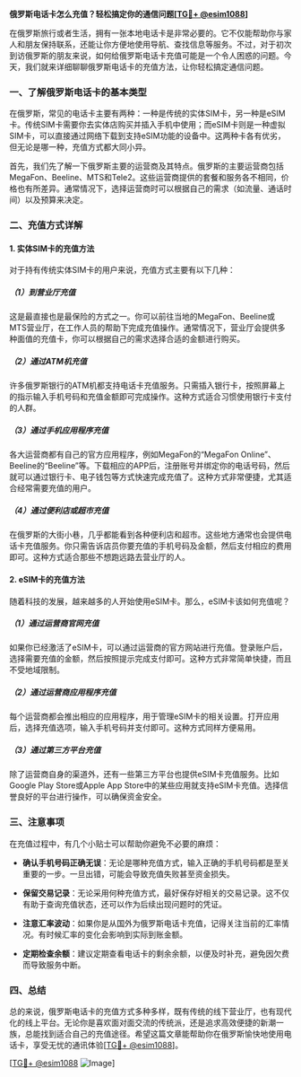 **俄罗斯电话卡怎么充值？轻松搞定你的通信问题[[TG💪+ @esim1088](https://t.me/s/esim1088)]**

在俄罗斯旅行或者生活，拥有一张本地电话卡是非常必要的。它不仅能帮助你与家人和朋友保持联系，还能让你方便地使用导航、查找信息等服务。不过，对于初次到访俄罗斯的朋友来说，如何给俄罗斯电话卡充值可能是一个令人困惑的问题。今天，我们就来详细聊聊俄罗斯电话卡的充值方法，让你轻松搞定通信问题。

### 一、了解俄罗斯电话卡的基本类型

在俄罗斯，常见的电话卡主要有两种：一种是传统的实体SIM卡，另一种是eSIM卡。传统SIM卡需要你去实体店购买并插入手机中使用；而eSIM卡则是一种虚拟SIM卡，可以直接通过网络下载到支持eSIM功能的设备中。这两种卡各有优劣，但无论是哪一种，充值方式都大同小异。

首先，我们先了解一下俄罗斯主要的运营商及其特点。俄罗斯的主要运营商包括MegaFon、Beeline、MTS和Tele2。这些运营商提供的套餐和服务各不相同，价格也有所差异。通常情况下，选择运营商时可以根据自己的需求（如流量、通话时间）以及预算来决定。

### 二、充值方式详解

#### 1. 实体SIM卡的充值方法

对于持有传统实体SIM卡的用户来说，充值方式主要有以下几种：

##### （1）到营业厅充值
这是最直接也是最保险的方式之一。你可以前往当地的MegaFon、Beeline或MTS营业厅，在工作人员的帮助下完成充值操作。通常情况下，营业厅会提供多种面值的充值卡，你可以根据自己的需求选择合适的金额进行购买。

##### （2）通过ATM机充值
许多俄罗斯银行的ATM机都支持电话卡充值服务。只需插入银行卡，按照屏幕上的指示输入手机号码和充值金额即可完成操作。这种方式适合习惯使用银行卡支付的人群。

##### （3）通过手机应用程序充值
各大运营商都有自己的官方应用程序，例如MegaFon的“MegaFon Online”、Beeline的“Beeline”等。下载相应的APP后，注册账号并绑定你的电话号码，然后就可以通过银行卡、电子钱包等方式快速完成充值了。这种方式非常便捷，尤其适合经常需要充值的用户。

##### （4）通过便利店或超市充值
在俄罗斯的大街小巷，几乎都能看到各种便利店和超市。这些地方通常也会提供电话卡充值服务。你只需告诉店员你要充值的手机号码及金额，然后支付相应的费用即可。这种方式适合那些不想跑远路去营业厅的人。

#### 2. eSIM卡的充值方法

随着科技的发展，越来越多的人开始使用eSIM卡。那么，eSIM卡该如何充值呢？

##### （1）通过运营商官网充值
如果你已经激活了eSIM卡，可以通过运营商的官方网站进行充值。登录账户后，选择需要充值的金额，然后按照提示完成支付即可。这种方式非常简单快捷，而且不受地域限制。

##### （2）通过运营商应用程序充值
每个运营商都会推出相应的应用程序，用于管理eSIM卡的相关设置。打开应用后，选择充值选项，输入手机号码并支付即可。这种方式同样方便易用。

##### （3）通过第三方平台充值
除了运营商自身的渠道外，还有一些第三方平台也提供eSIM卡充值服务。比如Google Play Store或Apple App Store中的某些应用就支持eSIM卡充值。选择信誉良好的平台进行操作，可以确保资金安全。

### 三、注意事项

在充值过程中，有几个小贴士可以帮助你避免不必要的麻烦：

- **确认手机号码正确无误**：无论是哪种充值方式，输入正确的手机号码都是至关重要的一步。一旦出错，可能会导致充值失败甚至资金损失。
  
- **保留交易记录**：无论采用何种充值方式，最好保存好相关的交易记录。这不仅有助于查询充值状态，还可以作为后续出现问题时的凭证。

- **注意汇率波动**：如果你是从国外为俄罗斯电话卡充值，记得关注当前的汇率情况。有时候汇率的变化会影响到实际到账金额。

- **定期检查余额**：建议定期查看电话卡的剩余余额，以便及时补充，避免因欠费而导致服务中断。

### 四、总结

总的来说，俄罗斯电话卡的充值方式多种多样，既有传统的线下营业厅，也有现代化的线上平台。无论你是喜欢面对面交流的传统派，还是追求高效便捷的新潮一族，总能找到适合自己的充值途径。希望这篇文章能帮助你在俄罗斯愉快地使用电话卡，享受无忧的通讯体验[[TG💪+ @esim1088](https://t.me/s/esim1088)]。

[[TG💪+ @esim1088](https://t.me/s/esim1088) ![Image](https://i.postimg.cc/4NQfJmqS/Snipaste-2025-05-13-00-14-12.png)]